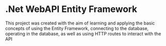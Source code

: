 
# .Net WebAPI Entity Framework

This project was created with the aim of learning and applying the basic concepts of using the Entity Framework, connecting to the database, operating in the database, as well as using HTTP routes to interact with the API

